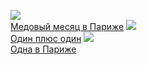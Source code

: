![](/books/foreign_love/Джоджо%20Мойес/Медовый%20месяц%20в Париже.jpg)  
[Медовый месяц в Париже](/books/foreign_love/Джоджо%20Мойес/Медовый%20месяц%20в Париже)
![](/books/foreign_love/Джоджо%20Мойес/Один%20плюс%20один.jpg)  
[Один плюс один](/books/foreign_love/Джоджо%20Мойес/Один%20плюс%20один)
![](/books/foreign_love/Джоджо%20Мойес/Одна%20в Париже.jpg)  
[Одна в Париже](/books/foreign_love/Джоджо%20Мойес/Одна%20в Париже)